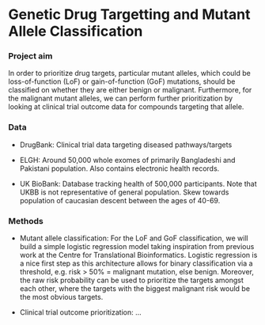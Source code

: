 # Genetic Drug Targetting and Mutant Allele Classification
### Project aim
In order to prioritize drug targets, particular mutant alleles, which could be loss-of-function (LoF) or gain-of-function (GoF) mutations, should be classified on whether they are either benign or malignant. Furthermore, for the malignant mutant alleles, we can perform further prioritization by looking at clinical trial outcome data for compounds targeting that allele. 
### Data
- DrugBank: Clinical trial data targeting diseased pathways/targets 

- ELGH: Around 50,000 whole exomes of primarily Bangladeshi and Pakistani population. Also contains electronic health records.

- UK BioBank: Database tracking health of 500,000 participants. Note that UKBB is not representative of general population. Skew towards population of caucasian descent between the ages of 40-69. 
### Methods 
- Mutant allele classification: For the LoF and GoF classification, we will build a simple logistic regression model taking inspiration from previous work at the Centre for Translational Bioinformatics. Logistic regression is a nice first step as this architecture allows for binary classification via a threshold, e.g. risk > 50% = malignant mutation, else benign. Moreover, the raw risk probability can be used to prioritize the targets amongst each other, where the targets with the biggest malignant risk would be the most obvious targets. 

- Clinical trial outcome prioritization: ...
